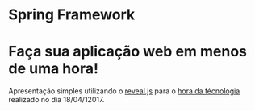 # Spring Framework
# Faça sua aplicação web em menos de uma hora!

Apresentação simples utilizando o  [reveal.js] para o [hora da técnologia] realizado no dia 18/04/12017.

 [reveal.js]: <http://ace.ajax.org>
 [hora da técnologia]: <http://ace.ajax.org>
 